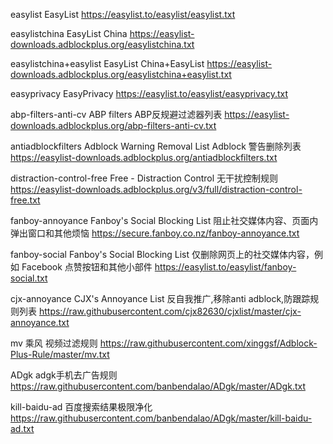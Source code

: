 easylist
EasyList
https://easylist.to/easylist/easylist.txt

easylistchina
EasyList China
https://easylist-downloads.adblockplus.org/easylistchina.txt

easylistchina+easylist
EasyList China+EasyList
https://easylist-downloads.adblockplus.org/easylistchina+easylist.txt

easyprivacy
EasyPrivacy
https://easylist.to/easylist/easyprivacy.txt

abp-filters-anti-cv
ABP filters
ABP反规避过滤器列表
https://easylist-downloads.adblockplus.org/abp-filters-anti-cv.txt

antiadblockfilters
Adblock Warning Removal List
Adblock 警告删除列表
https://easylist-downloads.adblockplus.org/antiadblockfilters.txt

distraction-control-free
Free - Distraction Control
无干扰控制规则
https://easylist-downloads.adblockplus.org/v3/full/distraction-control-free.txt

fanboy-annoyance
Fanboy's Social Blocking List
阻止社交媒体内容、页面内弹出窗口和其他烦恼
https://secure.fanboy.co.nz/fanboy-annoyance.txt

fanboy-social
Fanboy's Social Blocking List
仅删除网页上的社交媒体内容，例如 Facebook 点赞按钮和其他小部件
https://easylist.to/easylist/fanboy-social.txt

cjx-annoyance
CJX's Annoyance List
反自我推广,移除anti adblock,防跟踪规则列表
https://raw.githubusercontent.com/cjx82630/cjxlist/master/cjx-annoyance.txt

mv
乘风 视频过滤规则
https://raw.githubusercontent.com/xinggsf/Adblock-Plus-Rule/master/mv.txt

ADgk
adgk手机去广告规则
https://raw.githubusercontent.com/banbendalao/ADgk/master/ADgk.txt

kill-baidu-ad
百度搜索结果极限净化
https://raw.githubusercontent.com/banbendalao/ADgk/master/kill-baidu-ad.txt
